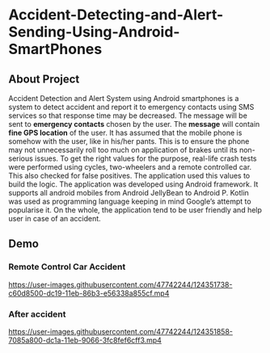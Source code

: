 # Accident-Detecting-and-Alert-Sending-Using-Android-SmartPhones

## About Project
Accident Detection and Alert System using Android smartphones is a system to
detect accident and report it to emergency contacts using SMS services so that
response time may be decreased. The message will be sent to **emergency contacts**
chosen by the user. The **message** will contain **fine GPS location** of the user. It has
assumed that the mobile phone is somehow with the user, like in his/her pants. This
is to ensure the phone may not unnecessarily roll too much on application of brakes
until its non-serious issues.
To get the right values for the purpose, real-life crash tests were performed using
cycles, two-wheelers and a remote controlled car. This also checked for false
positives. The application used this values to build the logic.
The application was developed using Android framework. It supports all android
mobiles from Android JellyBean to Android P. Kotlin was used as programming
language keeping in mind Google’s attempt to popularise it.
On the whole, the application tend to be user friendly and help user in case of an
accident.

## Demo

### Remote Control Car Accident
https://user-images.githubusercontent.com/47742244/124351738-c60d8500-dc19-11eb-86b3-e56338a855cf.mp4

### After accident
https://user-images.githubusercontent.com/47742244/124351858-7085a800-dc1a-11eb-9066-3fc8fef6cff3.mp4
